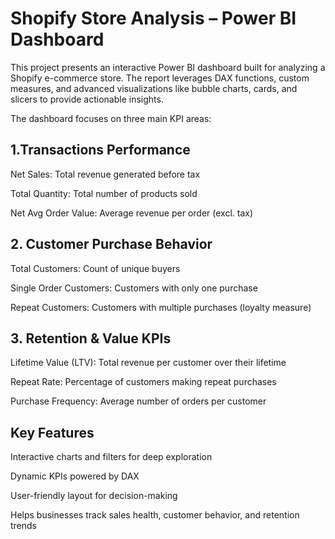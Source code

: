 # Shopify Store Analysis – Power BI Dashboard

This project presents an interactive Power BI dashboard built for analyzing a Shopify e-commerce store.
The report leverages DAX functions, custom measures, and advanced visualizations like bubble charts, cards, and slicers to provide actionable insights.

The dashboard focuses on three main KPI areas:

## 1.Transactions Performance
Net Sales: Total revenue generated before tax

Total Quantity: Total number of products sold

Net Avg Order Value: Average revenue per order (excl. tax)

## 2. Customer Purchase Behavior
Total Customers: Count of unique buyers

Single Order Customers: Customers with only one purchase

Repeat Customers: Customers with multiple purchases (loyalty measure)

## 3. Retention & Value KPIs
Lifetime Value (LTV): Total revenue per customer over their lifetime

Repeat Rate: Percentage of customers making repeat purchases

Purchase Frequency: Average number of orders per customer

## Key Features
Interactive charts and filters for deep exploration

Dynamic KPIs powered by DAX

User-friendly layout for decision-making

Helps businesses track sales health, customer behavior, and retention trends
